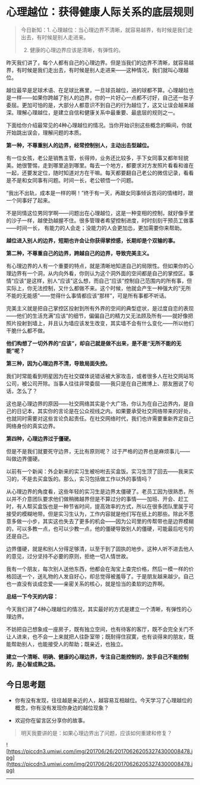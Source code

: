 # 心理越位：获得健康人际关系的底层规则

> 今日新知：1. 心理越位：当心理边界不清晰，就容易越界，有时候是我们走出去，有时候是别人走进来。
> 
> 2. 健康的心理边界应该是清晰，有弹性的。

昨天我们讲了，每个人都有自己的心理边界。但是当我们的边界不清晰，就容易越界，有时候是我们走出去，有时候是别人走进来——这种情况，我们就叫心理越位。

越位最早是足球术语、在足球比赛里，一旦球员越位，进的球都不算。心理越位也是一样——如果你跨越了别人的边界，你的一片好心一点都不讨好，自己还一肚子委屈。更加可怕的是，大部分人都意识不到自己的行为越位了，这又让误会越来越深。理解心理越位，是建立自信和健康关系中最重要、最底层的规则之一。

下面给你介绍最常见的4种心理越位的情况。当你开始识别这些概念的瞬间，你就开始跳出误会，理解问题的本质。

 **第一种，不尊重别人的边界，经常控制别人，主动出击型越位。**

有一位女孩，老公是销售主管，长得帅，业务还比较多，手下女同事又都年轻貌美。她很警惕，走到哪里追到哪里。每去一个地方，都要求对方发照片看看和谁在一起，还要发定位，随时知道对方在干嘛。每天都要翻自己老公的微信记录，看看是不是和女同事有问题。时间一长，老公顿悟一个问题。

“我出不出轨，成本是一样的啊！”终于有一天，再跟女同事倾诉苦闷的情绪时，跟一个同事好了起来。

不是同情这位男同学啊——问题出在心理越位，这是一种变相的控制，就好像手里的沙子一样，越使劲越握不住。很多管理者希望控制进度，时时刻刻干预员工做事——时间一长， 有能力的人会走；没能力的人会更加怂，更加需要你来帮助。

 **越位进入别人的边界，短期也许会让你获得掌控感，长期却是个双输的事。**

 **第二种，不尊重自己的边界，跨越自己的边界，导致完美主义。**

有心理边界的人有一个重要的特点，就是清晰地知道自己的局限性。但如果你的心理边界有一个洞，从内向外看，你则认为这个洞外面的空间都是自己的掌控区。事情“应该”是这样，别人“应该”这么想，而自己“应该”控制自己范围内的所有事，但实际上，你无法控制，又什么都做不来。这个时候，他就会产生一种强大的“无所不能的无能感”——觉得什么事情都应该“那样”，可是所有事都不听话。

完美主义就是把自己掌控区投射到所有外界的空间的典型症状，是过度自恋的表现——他们的生活充满“应该”的细节，偏偏自己的精力又无法顾及所有——就好像把照片投射到墙上，并且认为墙应该发生改变，其实墙不会有什么变化——所以他们干脆什么都不做。

 **他们构想了一切外界的“应该”，却自己就是做不出来，是不是“无所不能的无能”呢？**

 **第三种，因为心理边界不清，导致局面失控。**

我们时常能看到明星因为在社交媒体说错话被大家攻击，或者很多人在社交网站骂公司，被公司开除。当事人往往非常委屈——我只是在自己微博上、朋友圈说了句话，怎么了？

这也是心理边界的原因——社交网络其实是个大广场，你认为在自己边界内，是自己的日记本，其实你的言论是在公众视线之内。如果要承受社交网络带来的好处，也就同时需要对这些言论负起责任。在社交网络时代，我们也许需要重新界定自己网络身份的真实边界。

 **第四种，心理边界过于僵硬。**

但是不是我们就要死守边界，无比有原则呢？ 过于严格的边界也是麻烦事儿——叫做边界僵硬。

以前有一个新闻：外企新来的实习生被吩咐去买盒饭。实习生顶了回去——我来实习的，不是去买盒饭的。那么，实习包括做工作以外的事情吗？

从心理边界的角度看，这些年轻的实习生是边界太僵硬了。老员工因为很熟悉，所以并不介意团队要求他们做稍微越界但是不算过分的事情——加班、开会、赶工时，有人帮买盒饭也是一种节省时间，提高效率的方式，所以在很多团队里属于可接受的模糊地带。但是实习生认为，工作内容就是他们写在纸上的那些。除此不愿意多做一小步，其实这也失去了更多的机会——因为公司里的传帮带也是边界模糊的，可以多教一点，也可以少教一点，他的僵硬导致别人的僵硬，可能最后吃亏的还是自己。

边界僵硬，就是和别人分得足够清，以至于到了固执的地步。这种人听不进去他人的意见，过分坚持不必要的原则，拒绝一切人情世故。

我有一个朋友，每次别人送他东西，他都会在淘宝上查完价格，然后一模一样的价格回送一个，送礼物的人发自好心，却总觉得被羞辱了。于是朋友越来越少。自己也一直没有谈成恋爱——亲密关系的核心，就是恰当的柔软的边界啊。

 **总结一下今天的内容：**

今天我们讲了4种心理越位的情况，其实最好的方式是建立一个清晰，有弹性的心理边界。

不妨把自己想象成一座房子，既有独立空间，也有待客的客厅，既不会完全关门不让人进来，也不会一上来就把人往卧室带；既耐得住寂寞，也有谈得来的朋友，既能帮助别人，也能接受人的帮助；既亲近，也独立。

 **建立一个清晰、明确、健康的心理边界，专注自己能控制的，放手自己不能控制的，是心智成熟之路。**

## 今日思考题

* 你有没有发现，往往越是亲近的人，越容易互相越位。今天学习了心理越位的概念，你有没有发现你身边的越位现象？

* 欢迎你在留言区分享你的故事。

> 明天我要讲的是：如果心理边界出了问题，应该如何重建和修复？

![https://piccdn3.umiwi.com/img/201706/26/201706262053274300008478.jpg](https://piccdn3.umiwi.com/img/201706/26/201706262053274300008478.jpg)

---
